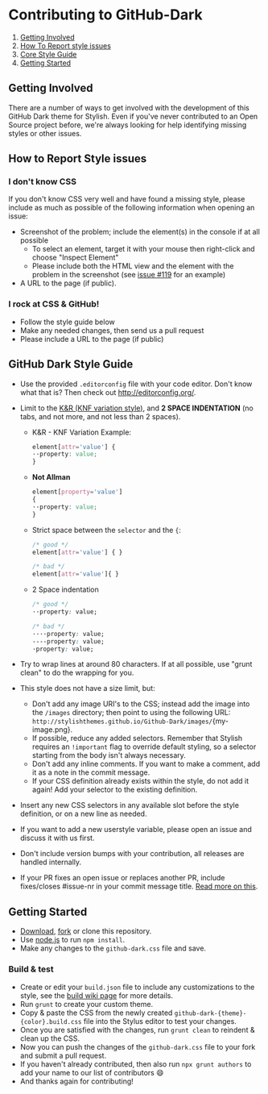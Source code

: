 # Contributing to GitHub-Dark

1. [Getting Involved](#getting-involved)
2. [How To Report style issues](#how-to-report-style-issues)
3. [Core Style Guide](#github-dark-style-guide)
4. [Getting Started](#getting-started)

## Getting Involved

There are a number of ways to get involved with the development of this GitHub Dark theme for Stylish. Even if you've never contributed to an Open Source project before, we're always looking for help identifying missing styles or other issues.

## How to Report Style issues

### I don't know CSS
If you don't know CSS very well and have found a missing style, please include as much as possible of the following information when opening an issue:

* Screenshot of the problem; include the element(s) in the console if at all possible
  * To select an element, target it with your mouse then right-click and choose "Inspect Element"
  * Please include both the HTML view and the element with the problem in the screenshot (see [issue #119](https://github.com/StylishThemes/GitHub-Dark/issues/119) for an example)
* A URL to the page (if public).

### I rock at CSS & GitHub!
* Follow the style guide below
* Make any needed changes, then send us a pull request
* Please include a URL to the page (if public)

## GitHub Dark Style Guide

* Use the provided `.editorconfig` file with your code editor. Don't know what that is? Then check out http://editorconfig.org/.
* Limit to the [K&R (KNF variation style)](https://en.wikipedia.org/wiki/Indentation_style#Variant:_BSD_KNF), and **2 SPACE INDENTATION** (no tabs, and not more, and not less than 2 spaces).

  * K&R - KNF Variation Example:
    ```css
    element[attr='value'] {
    ··property: value;
    }
    ```

  * **Not Allman**
    ```css
    element[property='value']
    {
    ··property: value;
    }
    ```

  * Strict space between the `selector` and the `{`:
    ```css
    /* good */
    element[attr='value'] { }

    /* bad */
    element[attr='value']{ }
    ```

  * 2 Space indentation
    ```css
    /* good */
    ··property: value;

    /* bad */
    ····property: value;
    ----property: value;
    ·property: value;
    ```

* Try to wrap lines at around 80 characters. If at all possible, use "grunt clean" to do the wrapping for you.
* This style does not have a size limit, but:
  * Don't add any image URI's to the CSS; instead add the image into the `/images` directory; then point to using the following URL: `http://stylishthemes.github.io/Github-Dark/images/`{my-image.png}.
  * If possible, reduce any added selectors. Remember that Stylish requires an `!important` flag to override default styling, so a selector starting from the body isn't always necessary.
  * Don't add any inline comments. If you want to make a comment, add it as a note in the commit message.
  * If your CSS definition already exists within the style, do not add it again! Add your selector to the existing definition.
* Insert any new CSS selectors in any available slot before the style definition, or on a new line as needed.
* If you want to add a new userstyle variable, please open an issue and discuss it with us first.
* Don't include version bumps with your contribution, all releases are handled internally.
* If your PR fixes an open issue or replaces another PR, include fixes/closes #issue-nr in your commit message title. [Read more on this](https://help.github.com/en/articles/closing-issues-using-keywords).


## Getting Started

* [Download](https://github.com/StylishThemes/GitHub-Dark/archive/master.zip), [fork](https://github.com/StylishThemes/GitHub-Dark/fork) or clone this repository.
* Use [node.js](http://nodejs.org/) to run `npm install`.
* Make any changes to the `github-dark.css` file and save.

### Build & test

* Create or edit your `build.json` file to include any customizations to the style, see the [build wiki page](https://github.com/StylishThemes/GitHub-Dark/wiki/Build) for more details.
* Run `grunt` to create your custom theme.
* Copy & paste the CSS from the newly created `github-dark-{theme}-{color}.build.css` file into the Stylus editor to test your changes.
* Once you are satisfied with the changes, run `grunt clean` to reindent &amp; clean up the CSS.
* Now you can push the changes of the `github-dark.css` file to your fork and submit a pull request.
* If you haven't already contributed, then also run `npx grunt authors` to add your name to our list of contributors :smile:
* And thanks again for contributing!

